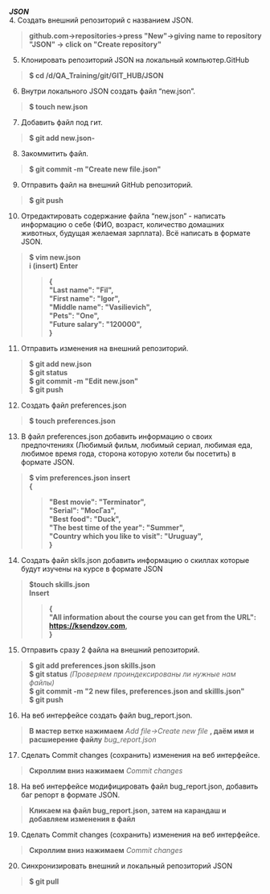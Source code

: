 ***JSON***  
 4. Создать внешний репозиторий c названием JSON.  
 >**github.com->repositories->press "New"->giving name to repository "JSON" -> click on "Create repository"**
 5. Клонировать репозиторий JSON на локальный компьютер.GitHub  
 >**$ cd /d/QA_Training/git/GIT_HUB/JSON**
 6. Внутри локального JSON создать файл “new.json”.  
 >**$ touch new.json**
 7. Добавить файл под гит.  
 >**$ git add new.json-**
 8. Закоммитить файл.  
 >**$ git commit -m "Create new file.json"**
 9. Отправить файл на внешний GitHub репозиторий.  
 >**$ git push**
 10. Отредактировать содержание файла “new.json” - написать информацию о себе 
 (ФИО, возраст, количество домашних животных, будущая желаемая зарплата). 
 Всё написать в формате JSON.  
 >**$ vim new.json**  
 >**i (insert) Enter**
  >>**{**  
  >>**"Last name": "Fil",**  
  >>**"First name": "Igor",**  
  >>**"Middle name": "Vasilievich",**  
  >>**"Pets": "One",**  
  >>**"Future salary": "120000",**  
  >>**}**
 11. Отправить изменения на внешний репозиторий.  
 >**$ git add new.json**  
 >**$ git status**  
 >**$ git commit -m "Edit new.json"**  
 >**$ git push**
 12. Создать файл preferences.json
 >**$ touch preferences.json**
 13. В файл preferences.json добавить информацию о своих предпочтениях 
 (Любимый фильм, любимый сериал, любимая еда, любимое время года, 
 сторона которую хотели бы посетить) в формате JSON.  
 >**$ vim preferences.json**
 >**insert**  
 >**{**  
 >>**"Best movie": "Terminator",**  
 >>**"Serial": "МосГаз",**  
 >>**"Best food": "Duck",**  
 >>**"The best time of the year": "Summer",**  
 >>**"Country which you like to visit": "Uruguay",**  
 >>**}**
 14. Создать файл sklls.json добавить информацию о скиллах которые будут изучены на курсе в формате JSON  
 >**$touch skills.json**  
 >**Insert**  
 >>**{**  
 >>**"All information about the course you can get from the URL": <https://ksendzov.com>,**  
 >>**}**
 15. Отправить сразу 2 файла на внешний репозиторий.
 >**$ git add preferences.json skills.json**  
 >**$ git status** *(Проверяем проиндексированы ли нужные нам файлы)*  
 >**$ git commit -m "2 new files, preferences.json and skillls.json"**  
 >**$ git push**
 16. На веб интерфейсе создать файл bug_report.json.  
 >**В мастер ветке нажимаем** *Add file->Create new file* **, даём имя и расшиерение файлу** *bug_report.json*  
 17. Сделать Commit changes (сохранить) изменения на веб интерфейсе.  
 >**Скроллим вниз нажимаем** *Commit changes* 
 18. На веб интерфейсе модифицировать файл bug_report.json, добавить баг репорт в формате JSON.  
 >**Кликаем на файл bug_report.json, затем на карандаш и добавляем изменения в файл**
 19. Сделать Commit changes (сохранить) изменения на веб интерфейсе.  
 >**Скроллим вниз нажимаем** *Commit changes* 
 20. Синхронизировать внешний и локальный репозиторий JSON  
 >**$ git pull**
